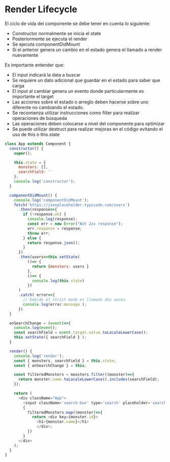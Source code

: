 # Render Lifecycle

El ciclo de vida del componente se debe tener en cuenta lo siguiente:

- Constructor normalmente se inicia el state
- Posteriormente se ejecuta el render
- Se ejecuta componentDidMount
- Si el anterior genera un cambio en el estado genera el llamado a render nuevamente

Es importante entender que:

- El input indicará la data a buscar
- Se requiere un dato adicional que guardar en el estado para saber que carga
- El input al cambiar genera un evento donde particularmente es importante el target
- Las acciones sobre el estado o arreglo deben hacerse sobre uno diferente no cambiando el estado.
- Se recomienza utilizar instrucciones como filter para realizar operaciones de búsqueda
- Las operaciones deben colocarse a nivel del componente para optimizar
- Se puede utilizar destruct para realizar mejoras en el código evitando el uso de this o this.state
  

```JavaScript
class App extends Component {
  constructor() {
    super();

    this.state = {
      monsters: [],
      searchField: ''
    };
    console.log('constructor');
  }

  componentDidMount() {
    console.log('componentDidMount');
    fetch('https://jsonplaceholder.typicode.com/users')
      .then(response=>{
        if (!response.ok) {
          console.log(response);
          const err = new Error("Not 2xx response");
          err.response = response;
          throw err;
        } else {
          return response.json();
        }
      })
      .then(users=>this.setState(
          ()=> {
            return {monsters: users }
          },
          ()=> {
            console.log(this.state)
          })
      )
      .catch( error=>{
        // Debido al strict mode es llamado dos veces
        console.log(error.message );
      })
  }

  onSearchChange = (event)=>{
    console.log(event);
    const searchField = event.target.value.toLocaleLowerCase();
    this.setState({ searchField } );
  }

  render() {
    console.log('render');
    const { monsters, searchField } = this.state;
    const { onSearchChange } = this;

    const filteredMonsters = monsters.filter((monster)=>{
      return monster.name.toLocaleLowerCase().includes(searchField);
    });

    return (
      <div className="App">
        <input className='search-box' type='search' placeholder='search monsters' onChange={onSearchChange}/>
        {
          filteredMonsters.map((monster)=>{
            return <div key={monster.id}>
              <h1>{monster.name}</h1>
              </div>;
          })
        }
      </div>
    );
  }
}
```